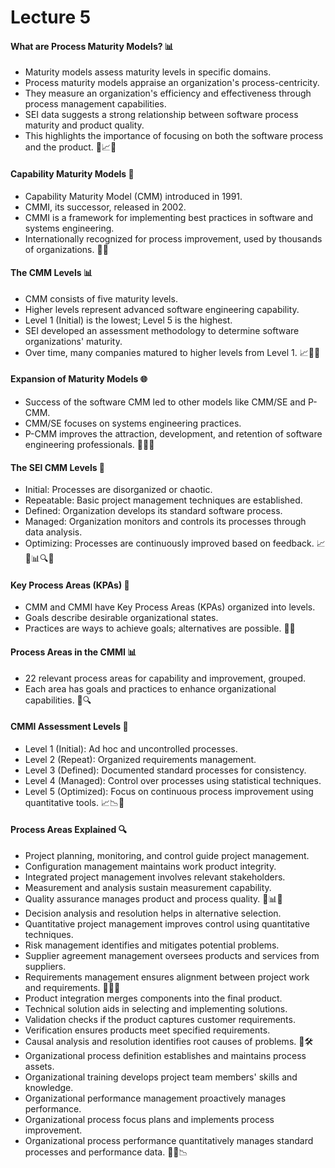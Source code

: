 # Lecture 5

#### What are Process Maturity Models? 📊

* Maturity models assess maturity levels in specific domains.
* Process maturity models appraise an organization's process-centricity.
* They measure an organization's efficiency and effectiveness through process management capabilities.
* SEI data suggests a strong relationship between software process maturity and product quality.
* This highlights the importance of focusing on both the software process and the product. 🔗📈📐

#### Capability Maturity Models 🌟

* Capability Maturity Model (CMM) introduced in 1991.
* CMMI, its successor, released in 2002.
* CMMI is a framework for implementing best practices in software and systems engineering.
* Internationally recognized for process improvement, used by thousands of organizations. 🔄📅

#### The CMM Levels 📊

* CMM consists of five maturity levels.
* Higher levels represent advanced software engineering capability.
* Level 1 (Initial) is the lowest; Level 5 is the highest.
* SEI developed an assessment methodology to determine software organizations' maturity.
* Over time, many companies matured to higher levels from Level 1. 📈🎯🔝

#### Expansion of Maturity Models 🌐

* Success of the software CMM led to other models like CMM/SE and P-CMM.
* CMM/SE focuses on systems engineering practices.
* P-CMM improves the attraction, development, and retention of software engineering professionals. 🚀👥💼

#### The SEI CMM Levels 📆

* Initial: Processes are disorganized or chaotic.
* Repeatable: Basic project management techniques are established.
* Defined: Organization develops its standard software process.
* Managed: Organization monitors and controls its processes through data analysis.
* Optimizing: Processes are continuously improved based on feedback. 📈🔄📊🔍🌅

#### Key Process Areas (KPAs) 🎯

* CMM and CMMI have Key Process Areas (KPAs) organized into levels.
* Goals describe desirable organizational states.
* Practices are ways to achieve goals; alternatives are possible. 📐📄

#### Process Areas in the CMMI 📊

* 22 relevant process areas for capability and improvement, grouped.
* Each area has goals and practices to enhance organizational capabilities. 📁🔍

#### CMMI Assessment Levels 🏅

* Level 1 (Initial): Ad hoc and uncontrolled processes.
* Level 2 (Repeat): Organized requirements management.
* Level 3 (Defined): Documented standard processes for consistency.
* Level 4 (Managed): Control over processes using statistical techniques.
* Level 5 (Optimized): Focus on continuous process improvement using quantitative tools. 📈📉🎯

#### Process Areas Explained 🔍

* Project planning, monitoring, and control guide project management.
* Configuration management maintains work product integrity.
* Integrated project management involves relevant stakeholders.
* Measurement and analysis sustain measurement capability.
* Quality assurance manages product and process quality. 📌📊🚀
* Decision analysis and resolution helps in alternative selection.
* Quantitative project management improves control using quantitative techniques.
* Risk management identifies and mitigates potential problems.
* Supplier agreement management oversees products and services from suppliers.
* Requirements management ensures alignment between project work and requirements. 🤝🔬🎯
* Product integration merges components into the final product.
* Technical solution aids in selecting and implementing solutions.
* Validation checks if the product captures customer requirements.
* Verification ensures products meet specified requirements.
* Causal analysis and resolution identifies root causes of problems. 🧩🛠️
* Organizational process definition establishes and maintains process assets.
* Organizational training develops project team members' skills and knowledge.
* Organizational performance management proactively manages performance.
* Organizational process focus plans and implements process improvement.
* Organizational process performance quantitatively manages standard processes and performance data. 🚀💡📉
